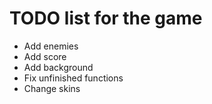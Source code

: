 # TODO list for the game

- Add enemies
- Add score
- Add background
- Fix unfinished functions
- Change skins